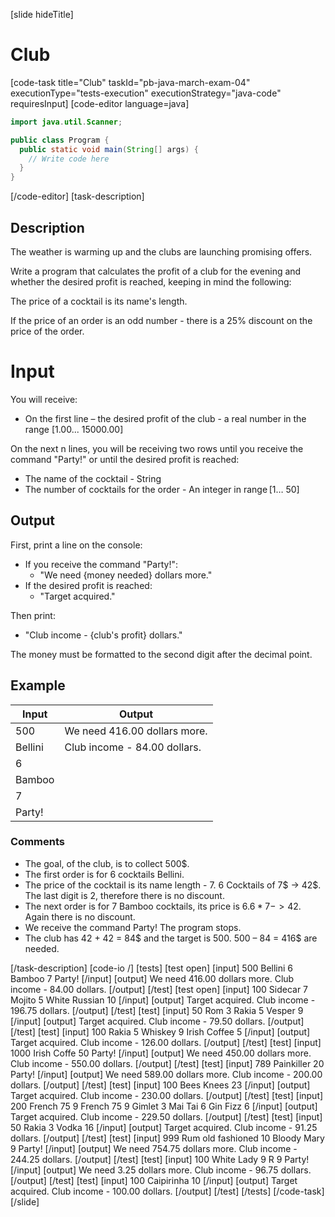 ﻿[slide hideTitle]
# Club
[code-task title="Club" taskId="pb-java-march-exam-04" executionType="tests-execution" executionStrategy="java-code" requiresInput]
[code-editor language=java]
```java
import java.util.Scanner;

public class Program {
  public static void main(String[] args) {
    // Write code here
  }
}
```
[/code-editor]
[task-description]

## Description
The weather is warming up and the clubs are launching promising offers. 

Write a program that calculates the profit of a club for the evening and whether the desired profit is reached, keeping in mind the following: 

The price of a cocktail is its name's length. 

If the price of an order is an odd number - there is a 25% discount on the price of the order.

# Input
You will receive:
- On the first line – the desired profit of the club - a real number in the range [1.00... 15000.00]

On the next n lines, you will be receiving two rows until you receive the command "Party!" or until the desired profit is reached: 
- The name of the cocktail - String 
- The number of cocktails for the order - An integer in range [1… 50] 

## Output
First, print a line on the console:

- If you receive the command "Party!":
	- "We need \{money needed\} dollars more."
- If the desired profit is reached:
	- "Target acquired."

Then print:
- "Club income - \{club's profit\} dollars."

The money must be formatted to the second digit after the decimal point.


## Example
| **Input** | **Output** |
| --- | --- |
| 500 | We need 416.00 dollars more. |
| Bellini | Club income - 84.00 dollars. |
| 6 |  |
| Bamboo |  |
| 7 |  |
| Party! |  |

### Comments
- The goal, of the club, is to collect 500$.
- The first order is for 6 cocktails Bellini. 
- The price of the cocktail is its name length - 7. 6 Cocktails of 7$ -> 42$. The last digit is 2, therefore there is no discount.
- The next order is for 7 Bamboo cocktails, its price is 6$. 6 * 7-> 42$. Again there is no discount.
- We receive the command Party! The program stops.
- The club has 42 + 42 = 84$ and the target is 500. 500 – 84 = 416$ are needed.

[/task-description]
[code-io /]
[tests]
[test open]
[input]
500
Bellini
6
Bamboo
7
Party!
[/input]
[output]
We need 416.00 dollars more.
Club income - 84.00 dollars.
[/output]
[/test]
[test open]
[input]
100
Sidecar
7
Mojito
5
White Russian
10
[/input]
[output]
Target acquired.
Club income - 196.75 dollars.
[/output]
[/test]
[test]
[input]
50
Rom
3
Rakia
5
Vesper
9
[/input]
[output]
Target acquired.
Club income - 79.50 dollars.
[/output]
[/test]
[test]
[input]
100
Rakia
5
Whiskey
9
Irish Coffee
5
[/input]
[output]
Target acquired.
Club income - 126.00 dollars.
[/output]
[/test]
[test]
[input]
1000
Irish Coffe
50
Party!
[/input]
[output]
We need 450.00 dollars more.
Club income - 550.00 dollars.
[/output]
[/test]
[test]
[input]
789
Painkiller
20
Party!
[/input]
[output]
We need 589.00 dollars more.
Club income - 200.00 dollars.
[/output]
[/test]
[test]
[input]
100
Bees Knees
23
[/input]
[output]
Target acquired.
Club income - 230.00 dollars.
[/output]
[/test]
[test]
[input]
200
French 75
9
French 75
9
Gimlet
3
Mai Tai
6
Gin Fizz
6
[/input]
[output]
Target acquired.
Club income - 229.50 dollars.
[/output]
[/test]
[test]
[input]
50
Rakia
3
Vodka
16
[/input]
[output]
Target acquired.
Club income - 91.25 dollars.
[/output]
[/test]
[test]
[input]
999
Rum old fashioned
10
Bloody Mary
9
Party!
[/input]
[output]
We need 754.75 dollars more.
Club income - 244.25 dollars.
[/output]
[/test]
[test]
[input]
100
White Lady
9
R
9
Party!
[/input]
[output]
We need 3.25 dollars more.
Club income - 96.75 dollars.
[/output]
[/test]
[test]
[input]
100
Caipirinha
10
[/input]
[output]
Target acquired.
Club income - 100.00 dollars.
[/output]
[/test]
[/tests]
[/code-task]
[/slide]